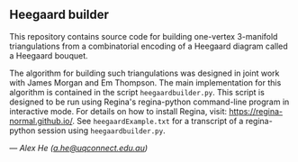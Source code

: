 Heegaard builder
----------------

This repository contains source code for building one-vertex 3-manifold
triangulations from a combinatorial encoding of a Heegaard diagram called
a Heegaard bouquet.

The algorithm for building such triangulations was designed in joint work
with James Morgan and Em Thompson. The main implementation for this
algorithm is contained in the script ``heegaardbuilder.py``. This script
is designed to be run using Regina's regina-python command-line program in
interactive mode. For details on how to install Regina, visit:
    https://regina-normal.github.io/.
See ``heegaardExample.txt`` for a transcript of a regina-python session
using ``heegaardbuilder.py``.

— *Alex He (a.he@uqconnect.edu.au)*
